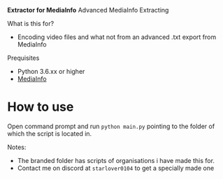 **Extractor for MediaInfo**
Advanced MediaInfo Extracting

What is this for?
- Encoding video files and what not from an advanced .txt export from MediaInfo

Prequisites
- Python 3.6.xx or higher
- [MediaInfo](https://mediaarea.net/en/MediaInfo)

# How to use

Open command prompt and run `python main.py` pointing to the folder of which the script is located in.

Notes:
- The branded folder has scripts of organisations i have made this for.
- Contact me on discord at `starlover0104` to get a specially made one
